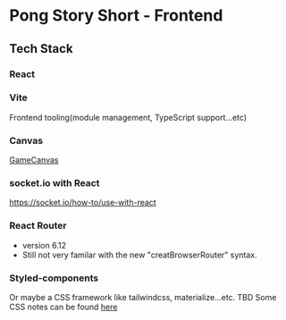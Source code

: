# Pong Story Short - Frontend

## Tech Stack

### React

### Vite

Frontend tooling(module management, TypeScript support...etc)

### Canvas

[GameCanvas](/src/components/GameCanvas.tsx)

### socket.io with React

https://socket.io/how-to/use-with-react

### React Router

- version 6.12
- Still not very familar with the new "creatBrowserRouter" syntax.

### Styled-components

Or maybe a CSS framework like tailwindcss, materialize...etc. TBD
Some CSS notes can be found [here](/src/components/styles)
